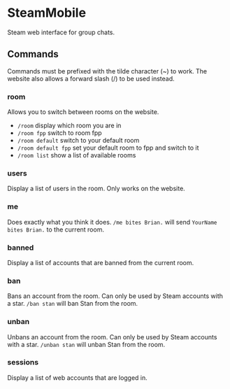 SteamMobile
===========
Steam web interface for group chats.

Commands
----------
Commands must be prefixed with the tilde character (~) to work. The website also allows a forward slash (/) to be used instead.

### room ###
Allows you to switch between rooms on the website.
- `/room` display which room you are in
- `/room fpp` switch to room fpp
- `/room default` switch to your default room
- `/room default fpp` set your default room to fpp and switch to it
- `/room list` show a list of available rooms

### users ###
Display a list of users in the room. Only works on the website.

### me ###
Does exactly what you think it does. `/me bites Brian.` will send `YourName bites Brian.` to the current room.

### banned ###
Display a list of accounts that are banned from the current room.

### ban ###
Bans an account from the room. Can only be used by Steam accounts with a star. `/ban stan` will ban Stan from the room.

### unban ###
Unbans an account from the room. Can only be used by Steam accounts with a star. `/unban stan` will unban Stan from the room.

### sessions ###
Display a list of web accounts that are logged in.
